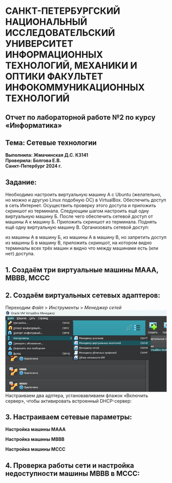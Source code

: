 # САНКТ-ПЕТЕРБУРГСКИЙ НАЦИОНАЛЬНЫЙ ИССЛЕДОВАТЕЛЬСКИЙ УНИВЕРСИТЕТ ИНФОРМАЦИОННЫХ ТЕХНОЛОГИЙ, МЕХАНИКИ И ОПТИКИ ФАКУЛЬТЕТ ИНФОКОММУНИКАЦИОННЫХ ТЕХНОЛОГИЙ
## Отчет по лабораторной работе №2 по курсу «Информатика» 
## Тема: Сетевые технологии
**Выполнила: Жмачинская Д.С. К3141**                                                                                                                                               
**Проверила: Болгова Е.В.**                                                                                                                                                
**Санкт-Петербург 2024 г.**                                                                                                                 

## Задание:
Необходимо настроить виртуальную машину А с Ubuntu (желательно, но можно и другую Linux подобную ОС) в VirtualBox. Обеспечить доступ в сеть Интернет. Осуществить проверку этого доступа и приложить скриншот из терминала. Следующим шагом настроить ещё одну виртуальную машину Б. После чего обеспечить сетевой доступ от машины А к машину Б. Приложить скриншот из терминала. Поднять ещё одну виртуальную машину В. Организовать сетевой доступ:

из машины А в машину Б,
из машины А в машину В,
но запретить доступ из машины Б в машину В,
приложить скриншот, на котором видно терминалы всех трёх машин и видно что между машинами есть (или нет) доступа.

## 1. Создаём три виртуальные машины MAAA, MBBB, MCCC
## 2. Создаём виртуальных сетевых адаптеров:
   Переходим *Файл* > *Инструменты* > *Менеджер сетей*
![Настройки](https://github.com/befovis/Informatics/blob/main/images/%D0%A1%D0%BD%D0%B8%D0%BC%D0%BE%D0%BA%20%D1%8D%D0%BA%D1%80%D0%B0%D0%BD%D0%B0%202024-11-12%20221936.png)
   Настраиваем два адптера, установавливаем флажок «Включить сервер», чтобы активировать встроенный DHCP-сервер:

## 3. Настраиваем сетевые параметры:
  **Настройка машины MAAA**
  
  **Настройка машины MBBB**
  
  **Настройка машины MCCC**
## 4. Проверка работы сети и настройка недоступности машины MBBB в MCCC:





   
